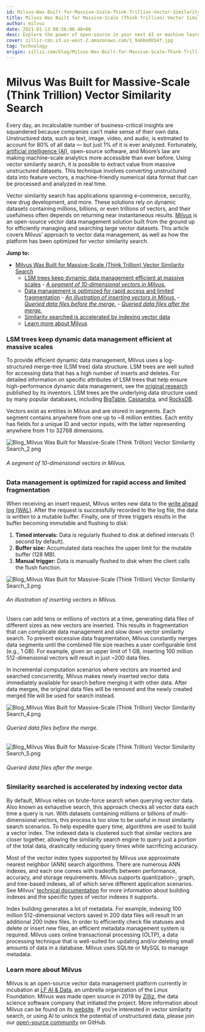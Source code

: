 ```yaml
---
id: Milvus-Was-Built-for-Massive-Scale-Think-Trillion-Vector-Similarity-Search.md
title: Milvus Was Built for Massive-Scale (Think Trillion) Vector Similarity Search
author: milvus
date: 2021-01-13 08:56:00.48+00
desc: Explore the power of open-source in your next AI or machine learning project. Manage massive-scale vector data and power similarity search with Milvus. 
cover: zilliz-cms.s3.us-west-2.amazonaws.com/1_9a6be0b54f.jpg
tag: Technology
origin: zilliz.com/blog/Milvus-Was-Built-for-Massive-Scale-Think-Trillion-Vector-Similarity-Search
---
```

  
# Milvus Was Built for Massive-Scale (Think Trillion) Vector Similarity Search
Every day, an incalculable number of business-critical insights are squandered because companies can’t make sense of their own data. Unstructured data, such as text, image, video, and audio, is estimated to account for 80% of all data — but just 1% of it is ever analyzed. Fortunately, [artificial intelligence (AI)](https://medium.com/unstructured-data-service/the-easiest-way-to-search-among-1-billion-image-vectors-d6faf72e361f), open-source software, and Moore’s law are making machine-scale analytics more accessible than ever before. Using vector similarity search, it is possible to extract value from massive unstructured datasets. This technique involves converting unstructured data into feature vectors, a machine-friendly numerical data format that can be processed and analyzed in real time.

Vector similarity search has applications spanning e-commerce, security, new drug development, and more. These solutions rely on dynamic datasets containing millions, billions, or even trillions of vectors, and their usefulness often depends on returning near instantaneous results. [Milvus](https://milvus.io/) is an open-source vector data management solution built from the ground up for efficiently managing and searching large vector datasets. This article covers Milvus’ approach to vector data management, as well as how the platform has been optimized for vector similarity search.

**Jump to:**
- [Milvus Was Built for Massive-Scale (Think Trillion) Vector Similarity Search](#milvus-was-built-for-massive-scale-think-trillion-vector-similarity-search)
    - [LSM trees keep dynamic data management efficient at massive scales](#lsm-trees-keep-dynamic-data-management-efficient-at-massive-scales)
          - [*A segment of 10-dimensional vectors in Milvus.*](#a-segment-of-10-dimensional-vectors-in-milvus)
    - [Data management is optimized for rapid access and limited fragmentation](#data-management-is-optimized-for-rapid-access-and-limited-fragmentation)
          - [*An illustration of inserting vectors in Milvus.*](#an-illustration-of-inserting-vectors-in-milvus)
          - [*Queried data files before the merge.*](#queried-data-files-before-the-merge)
          - [*Queried data files after the merge.*](#queried-data-files-after-the-merge)
    - [Similarity searched is accelerated by indexing vector data](#similarity-searched-is-accelerated-by-indexing-vector-data)
    - [Learn more about Milvus](#learn-more-about-milvus)

### LSM trees keep dynamic data management efficient at massive scales

To provide efficient dynamic data management, Milvus uses a log-structured merge-tree (LSM tree) data structure. LSM trees are well suited for accessing data that has a high number of inserts and deletes. For detailed information on specific attributes of LSM trees that help ensure high-performance dynamic data management, see the [original research](http://paperhub.s3.amazonaws.com/18e91eb4db2114a06ea614f0384f2784.pdf) published by its inventors. LSM trees are the underlying data structure used by many popular databases, including [BigTable](https://cloud.google.com/bigtable), [Cassandra](https://cassandra.apache.org/), and [RocksDB](https://rocksdb.org/).

Vectors exist as entities in Milvus and are stored in segments. Each segment contains anywhere from one up to ~8 million entities. Each entity has fields for a unique ID and vector inputs, with the latter representing anywhere from 1 to 32768 dimensions.

![Blog_Milvus Was Built for Massive-Scale (Think Trillion) Vector Similarity Search_2.png](https://zilliz-cms.s3.us-west-2.amazonaws.com/Blog_Milvus_Was_Built_for_Massive_Scale_Think_Trillion_Vector_Similarity_Search_2_492d31c7a0.png)
###### *A segment of 10-dimensional vectors in Milvus.*

### Data management is optimized for rapid access and limited fragmentation

When receiving an insert request, Milvus writes new data to the [write ahead log (WAL)](https://milvus.io/docs/v0.11.0/write_ahead_log.md). After the request is successfully recorded to the log file, the data is written to a mutable buffer. Finally, one of three triggers results in the buffer becoming immutable and flushing to disk:

1. **Timed intervals:** Data is regularly flushed to disk at defined intervals (1 second by default).
2. **Buffer size:** Accumulated data reaches the upper limit for the mutable buffer (128 MB).
3. **Manual trigger:** Data is manually flushed to disk when the client calls the flush function.

![Blog_Milvus Was Built for Massive-Scale (Think Trillion) Vector Similarity Search_3.png](https://zilliz-cms.s3.us-west-2.amazonaws.com/Blog_Milvus_Was_Built_for_Massive_Scale_Think_Trillion_Vector_Similarity_Search_3_852dc2c9bb.png)
###### *An illustration of inserting vectors in Milvus.*

Users can add tens or millions of vectors at a time, generating data files of different sizes as new vectors are inserted. This results in fragmentation that can complicate data management and slow down vector similarity search. To prevent excessive data fragmentation, Milvus constantly merges data segments until the combined file size reaches a user configurable limit (e.g., 1 GB). For example, given an upper limit of 1 GB, inserting 100 million 512-dimensional vectors will result in just ~200 data files.

In incremental computation scenarios where vectors are inserted and searched concurrently, Milvus makes newly inserted vector data immediately available for search before merging it with other data. After data merges, the original data files will be removed and the newly created merged file will be used for search instead.

![Blog_Milvus Was Built for Massive-Scale (Think Trillion) Vector Similarity Search_4.png](https://zilliz-cms.s3.us-west-2.amazonaws.com/Blog_Milvus_Was_Built_for_Massive_Scale_Think_Trillion_Vector_Similarity_Search_4_6bef3d914c.png)
###### *Queried data files before the merge.*

![Blog_Milvus Was Built for Massive-Scale (Think Trillion) Vector Similarity Search_5.png](https://zilliz-cms.s3.us-west-2.amazonaws.com/Blog_Milvus_Was_Built_for_Massive_Scale_Think_Trillion_Vector_Similarity_Search_5_3851c2d789.png)
###### *Queried data files after the merge.*

### Similarity searched is accelerated by indexing vector data

By default, Milvus relies on brute-force search when querying vector data. Also known as exhaustive search, this approach checks all vector data each time a query is run. With datasets containing millions or billions of multi-dimensional vectors, this process is too slow to be useful in most similarity search scenarios. To help expedite query time, algorithms are used to build a vector index. The indexed data is clustered such that similar vectors are closer together, allowing the similarity search engine to query just a portion of the total data, drastically reducing query times while sacrificing accuracy.

Most of the vector index types supported by Milvus use approximate nearest neighbor (ANN) search algorithms. There are numerous ANN indexes, and each one comes with tradeoffs between performance, accuracy, and storage requirements. Milvus supports quantization-, graph, and tree-based indexes, all of which serve different application scenarios. See Milvus’ [technical documentation](https://milvus.io/docs/v0.11.0/index.md#CPU) for more information about building indexes and the specific types of vector indexes it supports.

Index building generates a lot of metadata. For example, indexing 100 million 512-dimensional vectors saved in 200 data files will result in an additional 200 index files. In order to efficiently check file statuses and delete or insert new files, an efficient metadata management system is required. Milvus uses online transactional processing (OLTP), a data processing technique that is well-suited for updating and/or deleting small amounts of data in a database. Milvus uses SQLite or MySQL to manage metadata.

### Learn more about Milvus

Milvus is an open-source vector data management platform currently in incubation at [LF AI & Data](https://lfaidata.foundation/), an umbrella organization of the Linux Foundation. Milvus was made open source in 2019 by [Zilliz](https://zilliz.com), the data science software company that initiated the project. More information about Milvus can be found on its [website](https://milvus.io/). If you’re interested in vector similarity search, or using AI to unlock the potential of unstructured data, please join our [open-source community](https://github.com/milvus-io) on GitHub.





  